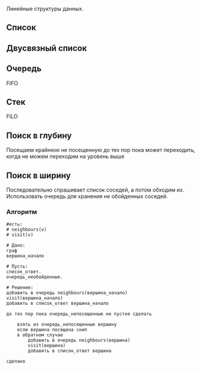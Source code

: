 Линейные структуры данных.

## Список

## Двусвязный список

## Очередь 

FIFO

## Стек 

FILO


## Поиск в глубину

Посещаем крайнюю не посещенную до тех пор пока может переходить, когда не можем переходим на уровень выше

## Поиск в ширину

Последовательно спрашивает список соседей, а потом обходим их. Использовать очередь для хранения не обойденных соседей.

### Алгоритм

```
#есть: 
# neighbours(v)
# visit(v)

# Дано: 
граф
вершина_начало

# Пусть: 
список_ответ.
очередь_необойденные.

# Решение:
добавить в очередь neighbours(вершина_начало)
visit(вершина_начало)
добавить в список_ответ вершина_начало

до тех пор пока очередь_непосещенные не пустое сделать

    взять из очередь_непосещенные вершину
    если вершина посещена скип
    в обратном случае
        добавить в очередь neighbours(вершина)
        visit(вершина)
        добавить в список_ответ вершина

сделано
```

